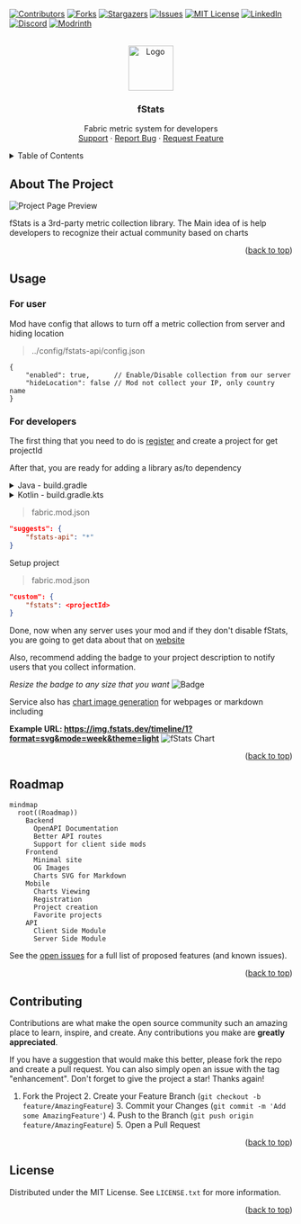<a name="readme-top"></a>

[![Contributors][contributors-shield]][contributors-url]
[![Forks][forks-shield]][forks-url]
[![Stargazers][stars-shield]][stars-url]
[![Issues][issues-shield]][issues-url]
[![MIT License][license-shield]][license-url]
[![LinkedIn][linkedin-shield]][linkedin-url]
[![Discord][discord-shield]][discord-url]
[![Modrinth][modrinth-shield]][modrinth-url]

<br />
<div align="center">
  <a href="https://github.com/fstats/fstats">
    <img src="https://fstats.dev/icon.png" alt="Logo" width="80" height="80">
  </a>

<h3 align="center">fStats</h3>

  <p align="center">
    Fabric metric system for developers
    <br />
    <a href="https://discord.gg/pbwnMwnUD6">Support</a>
    ·
    <a href="https://github.com/fstats/fstats-api/issues">Report Bug</a>
    ·
    <a href="https://github.com/fstats/fstats-api/issues">Request Feature</a>
  </p>
</div>

<details>
  <summary>Table of Contents</summary>
  <ol>
    <li><a href="#about-the-project">About The Project</a></li>
    <li>
        <a href="#usage">Usage</a>
        <ul>
            <li><a href="#for-users">For users</a></li>
            <li><a href="#for-developers">For developers</a></li>
        </ul>
    </li>
    <li><a href="#roadmap">Roadmap</a></li>
    <li><a href="#contributing">Contributing</a></li>
    <li><a href="#license">License</a></li>
  </ol>
</details>

## About The Project

![Project Page Preview](https://cdn.modrinth.com/data/DkOr2M32/images/70d32b52147ef1d0431ffc31bb2241a743eaeb91.png)

fStats is a 3rd-party metric collection library. The Main idea of is help developers to recognize their actual community based
on charts

<p align="right">(<a href="#readme-top">back to top</a>)</p>

## Usage

### For user

Mod have config that allows to turn off a metric collection from server and hiding location

> ../config/fstats-api/config.json
```json5
{
    "enabled": true,      // Enable/Disable collection from our server
    "hideLocation": false // Mod not collect your IP, only country name 
}
```

### For developers

The first thing that you need to do is [register](https://fstats.dev/register) and create a project for get
projectId

After that, you are ready for adding a library as/to dependency
<details>
    <summary>Java - build.gradle</summary>

```groovy
repositories {
    maven {
        url "https://api.modrinth.com/maven"
    }
}

dependencies {
    // Option 1: Include fStats API to project for it to be available within your own jar (IT'S ONLY ~9KB!)
    include(modImplementation("maven.modrinth:fstats:<version>")

    // Option 2: Depend on fStats API, but require that users install it manually
    modImplementation "maven.modrinth:fstats:<version>"
}
```

</details>

<details>
    <summary>Kotlin - build.gradle.kts</summary>

```kts
repositories {
    maven("https://api.modrinth.com/maven")
}

dependencies {
    // Option 1: Include fStats API to project for it available within your own jar IT'S ONLY ~9KB!
    include(modImplementation("maven.modrinth", "fstats", "<version>"))

    // Option 2: Depend on fStats API, but require that users install it manually
    modImplementation("maven.modrinth", "fstats", "<version>")
}
```

</details>

> fabric.mod.json

```json
"suggests": {
    "fstats-api": "*"
}
```

Setup project

> fabric.mod.json

```json
"custom": {
    "fstats": <projectId>
}
```

Done, now when any server uses your mod and if they don't disable fStats, you are going to get data about that on [website](https://fstats.dev)

Also, recommend adding the badge to your project description to notify users that you collect information. 

*Resize the badge to any size that you want*
![Badge](https://cdn.modrinth.com/data/DkOr2M32/images/597e8bc81f48ad606ae5624f566994dde65ac409.png)

Service also has [chart image generation](https://img.fstats.dev/) for webpages or markdown including

**Example URL: https://img.fstats.dev/timeline/1?format=svg&mode=week&theme=light**
![fStats Chart](https://img.fstats.dev/timeline/1?format=svg&mode=week&theme=light)

<p align="right">(<a href="#readme-top">back to top</a>)</p>

## Roadmap

```mermaid
mindmap
  root((Roadmap))
    Backend
      OpenAPI Documentation
      Better API routes
      Support for client side mods
    Frontend
      Minimal site
      OG Images
      Charts SVG for Markdown
    Mobile
      Charts Viewing
      Registration
      Project creation
      Favorite projects
    API
      Client Side Module
      Server Side Module
```

See the [open issues](https://github.com/fstats/fstats-api/issues) for a full list of proposed features (and known
issues).

<p align="right">(<a href="#readme-top">back to top</a>)</p>

## Contributing

Contributions are what make the open source community such an amazing place to learn, inspire, and create. Any
contributions you make are **greatly appreciated**.

If you have a suggestion that would make this better, please fork the repo and create a pull request. You can also
simply open an issue with the tag "enhancement".
Don't forget to give the project a star! Thanks again!

1. Fork the Project
   2. Create your Feature Branch (`git checkout -b feature/AmazingFeature`)
   3. Commit your Changes (`git commit -m 'Add some AmazingFeature'`)
   4. Push to the Branch (`git push origin feature/AmazingFeature`)
   5. Open a Pull Request

<p align="right">(<a href="#readme-top">back to top</a>)</p>

## License

Distributed under the MIT License. See `LICENSE.txt` for more information.

<p align="right">(<a href="#readme-top">back to top</a>)</p>

[contributors-shield]: https://img.shields.io/github/contributors/fstats/fstats-api.svg?style=for-the-badge

[contributors-url]: https://github.com/fstats/fstats-api/graphs/contributors

[forks-shield]: https://img.shields.io/github/forks/fstats/fstats-api.svg?style=for-the-badge

[forks-url]: https://github.com/fstats/fstats-api/network/members

[stars-shield]: https://img.shields.io/github/stars/fstats/fstats-api.svg?style=for-the-badge

[stars-url]: https://github.com/fstats/fstats-api/stargazers

[issues-shield]: https://img.shields.io/github/issues/fstats/fstats-api.svg?style=for-the-badge

[issues-url]: https://github.com/fstats/fstats-api/issues

[license-shield]: https://img.shields.io/github/license/fstats/fstats-api.svg?style=for-the-badge

[license-url]: https://github.com/fstats/fstats-api/blob/master/LICENSE.txt

[linkedin-shield]: https://img.shields.io/badge/-LinkedIn-black.svg?style=for-the-badge&logo=linkedin&colorB=555

[linkedin-url]: https://linkedin.com/in/kit-lehto

[discord-shield]: https://img.shields.io/discord/1032138561618726952?logo=discord&logoColor=white&style=for-the-badge&label=Discord

[discord-url]: https://discord.gg/pbwnMwnUD6

[modrinth-shield]: https://img.shields.io/modrinth/v/fstats-api?label=Modrinth&style=for-the-badge

[modrinth-url]: https://modrinth.com/mod/fstats

